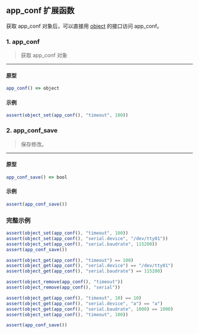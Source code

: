 ## app_conf 扩展函数

获取 app\_conf 对象后，可以直接用 [object](fscript_object.md) 的接口访问 app\_conf。

### 1. app_conf

> 获取 app_conf 对象
----------------------------

#### 原型

```js
app_conf() => object
```

#### 示例

```js
assert(object_set(app_conf(), "timeout", 100))
```

### 2. app_conf_save

> 保存修改。
----------------------------

#### 原型

```js
app_conf_save() => bool
```

#### 示例

```js
assert(app_conf_save())
```

### 完整示例

```js
assert(object_set(app_conf(), "timeout", 100))
assert(object_set(app_conf(), "serial.device", "/dev/tty01"))
assert(object_set(app_conf(), "serial.baudrate", 115200))
assert(app_conf_save())

assert(object_get(app_conf(), "timeout") == 100)
assert(object_get(app_conf(), "serial.device") == "/dev/tty01")
assert(object_get(app_conf(), "serial.baudrate") == 115200)

assert(object_remove(app_conf(), "timeout"))
assert(object_remove(app_conf(), "serial"))

assert(object_get(app_conf(), "timeout", 10) == 10)
assert(object_get(app_conf(), "serial.device", "a") == "a")
assert(object_get(app_conf(), "serial.baudrate", 1000) == 1000) 
assert(object_set(app_conf(), "timeout", 100))

assert(app_conf_save())
```
